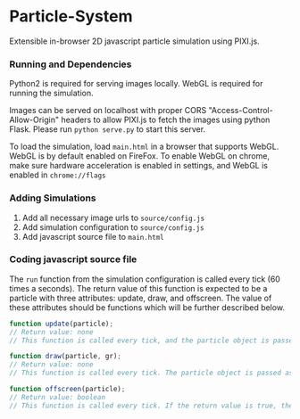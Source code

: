 # Particle-System

Extensible in-browser 2D javascript particle simulation using PIXI.js.

### Running and Dependencies

Python2 is required for serving images locally. WebGL is required for running the simulation.

Images can be served on localhost with proper CORS "Access-Control-Allow-Origin" headers to allow PIXI.js to fetch the images using python Flask. Please run `python serve.py` to start this server.

To load the simulation, load `main.html` in a browser that supports WebGL. WebGL is by default enabled on FireFox. To enable WebGL on chrome, make sure hardware acceleration is enabled in settings, and WebGL is enabled in `chrome://flags`

### Adding Simulations

1. Add all necessary image urls to `source/config.js`
2. Add simulation configuration to `source/config.js`
3. Add javascript source file to `main.html`

### Coding javascript source file

The `run` function from the simulation configuration is called every tick (60 times a seconds). The return value of this function is expected to be a particle with three attributes: update, draw, and offscreen. The value of these attributes should be functions which will be further described below.

```javascript
function update(particle);
// Return value: none
// This function is called every tick, and the particle object is passed as the first argument
```

```javascript
function draw(particle, gr);
// Return value: none
// This function is called every tick. The particle object is passed as the first argument. The second argument is a PIXI.js graphics object that serves as a canvas to which pixels can be drawn.
```

```javascript
function offscreen(particle);
// Return value: boolean
// This function is called every tick. If the return value is true, the particle is removed from the stage.
```

